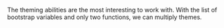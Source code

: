 The theming abilities are the most interesting to work with.
With the list of bootstrap variables and only two functions, we can multiply themes.
